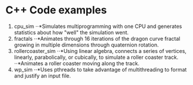 # C++ Code examples

1. cpu_sim
⋅⋅*Simulates multiprogramming with one CPU and generates statistics about how "well" the simulation went.
2. fractals
⋅⋅*Animates through 16 iterations of the dragon curve fractal growing in multiple dimensions through quaternion rotation. 
3. rollercoaster_sim
⋅⋅*Using linear algebra, connects a series of vertices, linearly, parabolically, or cubically, to simulate a roller coaster track.
⋅⋅*Animates a roller coaster moving along the track.
4. wp_sim
⋅⋅*Uses pthreads to take advantage of multithreading to format and justify an input file.